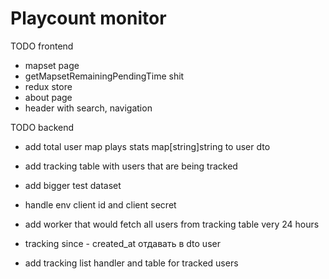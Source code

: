 # Playcount monitor

TODO frontend

* mapset page
* getMapsetRemainingPendingTime shit
* redux store
* about page
* header with search, navigation


TODO backend

* add total user map plays stats map[string]string to user dto
* add tracking table with users that are being tracked
* add bigger test dataset


* handle env client id and client secret
* add worker that would fetch all users from tracking table very 24 hours

* tracking since - created_at отдавать в dto user
* add tracking list handler and table for tracked users 